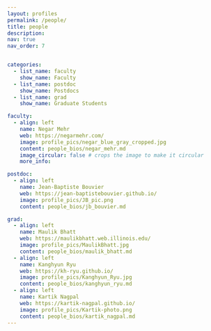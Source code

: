 ```yaml
---
layout: profiles
permalink: /people/
title: people
description: 
nav: true
nav_order: 7


categories:
  - list_name: faculty
    show_name: Faculty
  - list_name: postdoc
    show_name: Postdocs
  - list_name: grad
    show_name: Graduate Students

faculty:
  - align: left
    name: Negar Mehr
    web: https://negarmehr.com/
    image: profile_pics/negar_blue_gray_cropped.jpg
    content: people_bios/negar_mehr.md
    image_circular: false # crops the image to make it circular
    more_info:

postdoc:
  - align: left
    name: Jean-Baptiste Bouvier
    web: https://jean-baptistebouvier.github.io/
    image: profile_pics/JB_pic.png
    content: people_bios/jb_bouvier.md

grad:
  - align: left
    name: Maulik Bhatt
    web: https://maulikbhatt.web.illinois.edu/
    image: profile_pics/MaulikBhatt.jpg
    content: people_bios/maulik_bhatt.md
  - align: left
    name: Kanghyun Ryu
    web: https://kh-ryu.github.io/
    image: profile_pics/Kanghyun_Ryu.jpg
    content: people_bios/kanghyun_ryu.md
  - align: left
    name: Kartik Nagpal
    web: https://kartik-nagpal.github.io/
    image: profile_pics/Kartik-photo.png
    content: people_bios/kartik_nagpal.md
---
```

